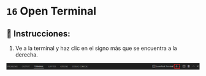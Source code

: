 # `16` Open Terminal

## 📝 Instrucciones:

1. Ve a la terminal y haz clic en el signo más que se encuentra a la derecha.

![Terminal Nueva](../../assets/new-terminal.png)